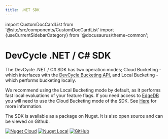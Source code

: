 ```yaml
---
title: .NET SDK
---
```


import CustomDocCardList from '@site/src/components/CustomDocCardList'
import {useCurrentSidebarCategory} from '@docusaurus/theme-common';

# DevCycle .NET / C# SDK

The DevCycle .NET / C# SDK has two operation modes; Cloud Bucketing - which interfaces with the [DevCycle Bucketing API](/bucketing-api/#tag/Bucketing-API), 
and Local Bucketing - which performs bucketing locally.

We recommend using the Local Bucketing mode by default, as it performs fast local evaluations of your feature flags.
If you need access to [EdgeDB](/platform/feature-flags/targeting/edgedb) you will need to use the Cloud Bucketing mode of the SDK. 
See [Here](/sdk/features#local-and-cloud-bucketing) for more information. 

<CustomDocCardList items={useCurrentSidebarCategory().items} columnWidth={6} />

The SDK is available as a package on Nuget. It is also open source and can be viewed on Github.

[![Nuget Cloud](https://badgen.net/nuget/v/DevCycle.SDK.Server.Cloud)](https://www.nuget.org/packages/DevCycle.SDK.Server.Cloud/)
[![Nuget Local](https://badgen.net/nuget/v/DevCycle.SDK.Server.Cloud)](https://www.nuget.org/packages/DevCycle.SDK.Server.Local/)
[![GitHub](https://img.shields.io/github/stars/devcyclehq/dotnet-server-sdk.svg?style=social&label=Star&maxAge=2592000)](https://github.com/DevCycleHQ/dotnet-server-sdk)



